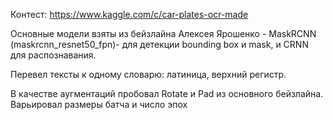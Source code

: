 Контест:
https://www.kaggle.com/c/car-plates-ocr-made

Основные модели взяты из бейзлайна Алексея Ярошенко - MaskRCNN (maskrcnn_resnet50_fpn)- для детекции bounding box и mask, и CRNN для распознавания.

Перевел тексты к одному словарю: латиница, верхний регистр.

В качестве аугментаций пробовал Rotate и Pad из основного бейзлайна. 
Варьировал размеры батча и число эпох

